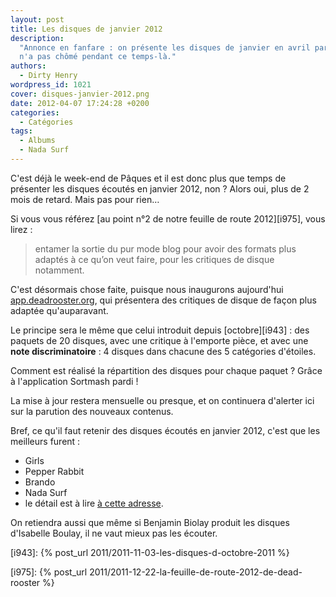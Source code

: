 ```yaml
---
layout: post
title: Les disques de janvier 2012
description:
  "Annonce en fanfare : on présente les disques de janvier en avril parce qu'on
  n'a pas chômé pendant ce temps-là."
authors:
  - Dirty Henry
wordpress_id: 1021
cover: disques-janvier-2012.png
date: 2012-04-07 17:24:28 +0200
categories:
  - Catégories
tags:
  - Albums
  - Nada Surf
---
```


C'est déjà le week-end de Pâques et il est donc plus que temps de présenter les
disques écoutés en janvier 2012, non ? Alors oui, plus de 2 mois de retard. Mais
pas pour rien…

Si vous vous référez [au point n°2 de notre feuille de route 2012][i975], vous
lirez :

> entamer la sortie du pur mode blog pour avoir des formats plus adaptés à ce
> qu’on veut faire, pour les critiques de disque notamment.

C'est désormais chose faite, puisque nous inaugurons aujourd'hui
[app.deadrooster.org](http://app.deadrooster.org/), qui présentera des critiques
de disque de façon plus adaptée qu'auparavant.

Le principe sera le même que celui introduit depuis [octobre][i943] : des
paquets de 20 disques, avec une critique à l'emporte pièce, et avec une **note
discriminatoire** : 4 disques dans chacune des 5 catégories d'étoiles.

Comment est réalisé la répartition des disques pour chaque paquet ? Grâce à
l'application Sortmash pardi !

La mise à jour restera mensuelle ou presque, et on continuera d'alerter ici sur
la parution des nouveaux contenus.

Bref, ce qu'il faut retenir des disques écoutés en janvier 2012, c'est que les
meilleurs furent :

- Girls
- Pepper Rabbit
- Brando
- Nada Surf
- le détail est à lire [à cette adresse](http://app.deadrooster.org/).

On retiendra aussi que même si Benjamin Biolay produit les disques d'Isabelle
Boulay, il ne vaut mieux pas les écouter.

[i943]: {% post_url 2011/2011-11-03-les-disques-d-octobre-2011 %}

[i975]: {% post_url 2011/2011-12-22-la-feuille-de-route-2012-de-dead-rooster %}
